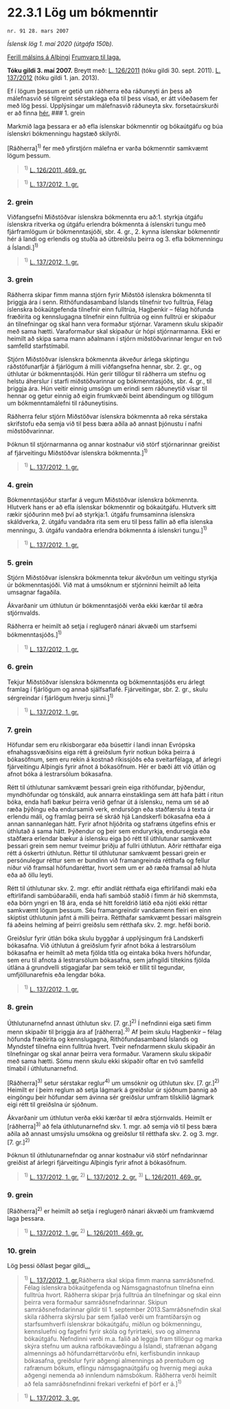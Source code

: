 # 22.3.1 Lög um bókmenntir

`nr. 91 28. mars 2007`

_Íslensk lög 1. maí 2020 (útgáfa 150b)._

[Ferill málsins á Alþingi](https://www.althingi.is/thingstorf/thingmalalistar-eftir-thingum/ferill/?ltg=133&mnr=513)
[Frumvarp til laga.](https://www.althingi.is/altext/133/s/0776.html)

**Tóku gildi 3. maí 2007.**
Breytt með:
[L. 126/2011](https://althingi.is/altext/stjt/2011.126.html) (tóku gildi 30. sept. 2011).
[L. 137/2012](https://althingi.is/altext/stjt/2012.137.html) (tóku gildi 1. jan. 2013).

Ef í lögum þessum er getið um ráðherra eða ráðuneyti án þess að málefnasvið sé tilgreint sérstaklega eða til þess vísað, er átt viðeðasem fer með lög þessi. Upplýsingar um málefnasvið ráðuneyta skv. forsetaúrskurði er að finna [hér.](2018119.md) ### 1. grein

Markmið laga þessara er að efla íslenskar bókmenntir og bókaútgáfu og búa íslenskri bókmenningu hagstæð skilyrði.

[Ráðherra]<sup>1)</sup> fer með yfirstjórn málefna er varða bókmenntir samkvæmt lögum þessum.

> <sup>1)</sup> [L. 126/2011, 469. gr.](https://althingi.is/altext/stjt/2011.126.html)

> <sup>1)</sup> [L. 137/2012, 1. gr.](https://althingi.is/altext/stjt/2012.137.html)

### 2. grein



Viðfangsefni Miðstöðvar íslenskra bókmennta eru að:1. styrkja útgáfu íslenskra ritverka og útgáfu erlendra bókmennta á íslenskri tungu með fjárframlögum úr bókmenntasjóði, sbr. 4. gr.,
2. kynna íslenskar bókmenntir hér á landi og erlendis og stuðla að útbreiðslu þeirra og
3. efla bókmenningu á Íslandi.]<sup>1)</sup> 

> <sup>1)</sup> [L. 137/2012, 1. gr.](https://althingi.is/altext/stjt/2012.137.html)

### 3. grein



Ráðherra skipar fimm manna stjórn fyrir Miðstöð íslenskra bókmennta til þriggja ára í senn. Rithöfundasamband Íslands tilnefnir tvo fulltrúa, Félag íslenskra bókaútgefenda tilnefnir einn fulltrúa, Hagþenkir – félag höfunda fræðirita og kennslugagna tilnefnir einn fulltrúa og einn fulltrúi er skipaður án tilnefningar og skal hann vera formaður stjórnar. Varamenn skulu skipaðir með sama hætti. Varaformaður skal skipaður úr hópi stjórnarmanna. Ekki er heimilt að skipa sama mann aðalmann í stjórn miðstöðvarinnar lengur en tvö samfelld starfstímabil.

Stjórn Miðstöðvar íslenskra bókmennta ákveður árlega skiptingu ráðstöfunarfjár á fjárlögum á milli viðfangsefna hennar, sbr. 2. gr., og úthlutar úr bókmenntasjóði. Hún gerir tillögur til ráðherra um stefnu og helstu áherslur í starfi miðstöðvarinnar og bókmenntasjóðs, sbr. 4. gr., til þriggja ára. Hún veitir einnig umsögn um erindi sem ráðuneytið vísar til hennar og getur einnig að eigin frumkvæði beint ábendingum og tillögum um bókmenntamálefni til ráðuneytisins.

Ráðherra felur stjórn Miðstöðvar íslenskra bókmennta að reka sérstaka skrifstofu eða semja við til þess bæra aðila að annast þjónustu í nafni miðstöðvarinnar.

Þóknun til stjórnarmanna og annar kostnaður við störf stjórnarinnar greiðist af fjárveitingu Miðstöðvar íslenskra bókmennta.]<sup>1)</sup> 

> <sup>1)</sup> [L. 137/2012, 1. gr.](https://althingi.is/altext/stjt/2012.137.html)

### 4. grein



Bókmenntasjóður starfar á vegum Miðstöðvar íslenskra bókmennta. Hlutverk hans er að efla íslenskar bókmenntir og bókaútgáfu. Hlutverk sitt rækir sjóðurinn með því að styrkja:1. útgáfu frumsaminna íslenskra skáldverka,
2. útgáfu vandaðra rita sem eru til þess fallin að efla íslenska menningu,
3. útgáfu vandaðra erlendra bókmennta á íslenskri tungu.]<sup>1)</sup> 

> <sup>1)</sup> [L. 137/2012, 1. gr.](https://althingi.is/altext/stjt/2012.137.html)

### 5. grein



Stjórn Miðstöðvar íslenskra bókmennta tekur ákvörðun um veitingu styrkja úr bókmenntasjóði. Við mat á umsóknum er stjórninni heimilt að leita umsagnar fagaðila.

Ákvarðanir um úthlutun úr bókmenntasjóði verða ekki kærðar til æðra stjórnvalds.

Ráðherra er heimilt að setja í reglugerð nánari ákvæði um starfsemi bókmenntasjóðs.]<sup>1)</sup> 

> <sup>1)</sup> [L. 137/2012, 1. gr.](https://althingi.is/altext/stjt/2012.137.html)

### 6. grein



Tekjur Miðstöðvar íslenskra bókmennta og bókmenntasjóðs eru árlegt framlag í fjárlögum og annað sjálfsaflafé. Fjárveitingar, sbr. 2. gr., skulu sérgreindar í fjárlögum hverju sinni.]<sup>1)</sup> 

> <sup>1)</sup> [L. 137/2012, 1. gr.](https://althingi.is/altext/stjt/2012.137.html)

### 7. grein

Höfundar sem eru ríkisborgarar eða búsettir í landi innan Evrópska efnahagssvæðisins eiga rétt á greiðslum fyrir notkun bóka þeirra á bókasöfnum, sem eru rekin á kostnað ríkissjóðs eða sveitarfélaga, af árlegri fjárveitingu Alþingis fyrir afnot á bókasöfnum. Hér er bæði átt við útlán og afnot bóka á lestrarsölum bókasafna.

Rétt til úthlutunar samkvæmt þessari grein eiga rithöfundar, þýðendur, myndhöfundar og tónskáld, auk annarra einstaklinga sem átt hafa þátt í ritun bóka, enda hafi bækur þeirra verið gefnar út á íslensku, nema um sé að ræða þýðingu eða endursamið verk, endursögn eða staðfærslu á texta úr erlendu máli, og framlag þeirra sé skráð hjá Landskerfi bókasafna eða á annan sannanlegan hátt. Fyrir afnot hljóðrita og stafræns útgefins efnis er úthlutað á sama hátt. Þýðendur og þeir sem enduryrkja, endursegja eða staðfæra erlendar bækur á íslensku eiga þó rétt til úthlutunar samkvæmt þessari grein sem nemur tveimur þriðju af fullri úthlutun. Aðrir rétthafar eiga rétt á óskertri úthlutun. Réttur til úthlutunar samkvæmt þessari grein er persónulegur réttur sem er bundinn við framangreinda rétthafa og fellur niður við framsal höfundaréttar, hvort sem um er að ræða framsal að hluta eða að öllu leyti.

Rétt til úthlutunar skv. 2. mgr. eftir andlát rétthafa eiga eftirlifandi maki eða eftirlifandi sambúðaraðili, enda hafi sambúð staðið í fimm ár hið skemmsta, eða börn yngri en 18 ára, enda sé hitt foreldrið látið eða njóti ekki réttar samkvæmt lögum þessum. Séu framangreindir vandamenn fleiri en einn skiptist úthlutunin jafnt á milli þeirra. Rétthafar samkvæmt þessari málsgrein fá aðeins helming af þeirri greiðslu sem rétthafa skv. 2. mgr. hefði borið.

Greiðslur fyrir útlán bóka skulu byggðar á upplýsingum frá Landskerfi bókasafna. Við úthlutun á greiðslum fyrir afnot bóka á lestrarsölum bókasafna er heimilt að meta fjölda titla og eintaka bóka hvers höfundar, sem eru til afnota á lestrarsölum bókasafna, sem jafngildi tiltekins fjölda útlána á grundvelli stigagjafar þar sem tekið er tillit til tegundar, umfjöllunarefnis eða lengdar bóka.

> <sup>1)</sup> [L. 137/2012, 1. gr.](https://althingi.is/altext/stjt/2012.137.html)

### 8. grein

Úthlutunarnefnd annast úthlutun skv. [7. gr.]<sup>2)</sup> Í nefndinni eiga sæti fimm menn skipaðir til þriggja ára af [ráðherra].<sup>3)</sup> Af þeim skulu Hagþenkir – félag höfunda fræðirita og kennslugagna, Rithöfundasamband Íslands og Myndstef  tilnefna einn fulltrúa hvert. Tveir nefndarmenn skulu skipaðir án tilnefningar og skal annar þeirra vera formaður. Varamenn skulu skipaðir með sama hætti. Sömu menn skulu ekki skipaðir oftar en tvö samfelld tímabil í úthlutunarnefnd.

[Ráðherra]<sup>3)</sup> setur sérstakar reglur<sup>4)</sup> um umsóknir og úthlutun skv. [7. gr.]<sup>2)</sup> Heimilt er í þeim reglum að setja lágmark á greiðslur úr sjóðnum þannig að eingöngu þeir höfundar sem ávinna sér greiðslur umfram tilskilið lágmark eigi rétt til greiðslna úr sjóðnum.

Ákvarðanir um úthlutun verða ekki kærðar til æðra stjórnvalds. Heimilt er [ráðherra]<sup>3)</sup> að fela úthlutunarnefnd skv. 1. mgr. að semja við til þess bæra aðila að annast umsýslu umsókna og greiðslur til rétthafa skv. 2. og 3. mgr. [7. gr.]<sup>2)</sup> 

Þóknun til úthlutunarnefndar og annar kostnaður við störf nefndarinnar greiðist af árlegri fjárveitingu Alþingis fyrir afnot á bókasöfnum.

> <sup>1)</sup> [L. 137/2012, 1. gr.](https://althingi.is/altext/stjt/2012.137.html) <sup>2)</sup> [L. 137/2012, 2. gr.](https://althingi.is/altext/stjt/2012.137.html) <sup>3)</sup> [L. 126/2011, 469. gr.](https://althingi.is/altext/stjt/2011.126.html)

### 9. grein

[Ráðherra]<sup>2)</sup> er heimilt að setja í reglugerð nánari ákvæði um framkvæmd laga þessara.

> <sup>1)</sup> [L. 137/2012, 1. gr.](https://althingi.is/altext/stjt/2012.137.html) <sup>2)</sup> [L. 126/2011, 469. gr.](https://althingi.is/altext/stjt/2011.126.html)

### 10. grein

Lög þessi öðlast þegar gildi[…](https://www.althingi.is/lagasafn/leidbeiningar/)

> <sup>1)</sup> [L. 137/2012, 1. gr.](https://althingi.is/altext/stjt/2012.137.html)Ráðherra skal skipa fimm manna samráðsnefnd. Félag íslenskra bókaútgefenda og Námsgagnastofnun tilnefna einn fulltrúa hvort. Ráðherra skipar þrjá fulltrúa án tilnefningar og skal einn þeirra vera formaður samráðsnefndarinnar. Skipun samráðsnefndarinnar gildir til 1. september 2013.Samráðsnefndin skal skila ráðherra skýrslu þar sem fjallað verði um framtíðarsýn og starfsumhverfi íslenskrar bókaútgáfu, miðlun og bókmenningu, kennsluefni og fagefni fyrir skóla og fyrirtæki, svo og almenna bókaútgáfu. Nefndinni verði m.a. falið að leggja fram tillögur og marka skýra stefnu um aukna rafbókavæðingu á Íslandi, stafrænan aðgang almennings að höfundarréttarvörðu efni, kerfisbundin innkaup bókasafna, greiðslur fyrir aðgengi almennings að prentuðum og rafrænum bókum, eflingu námsgagnaútgáfu og hvernig megi auka aðgengi nemenda að innlendum námsbókum. Ráðherra verði heimilt að fela samráðsnefndinni frekari verkefni ef þörf er á.]<sup>1)</sup> 

> <sup>1)</sup> [L. 137/2012, 3. gr.](https://althingi.is/altext/stjt/2012.137.html)
